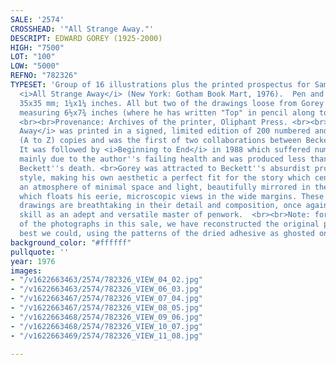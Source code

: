 ```yaml
---
SALE: '2574'
CROSSHEAD: '"All Strange Away."'
DESCRIPT: EDWARD GOREY (1925-2000)
HIGH: "7500"
LOT: "100"
LOW: "5000"
REFNO: "782326"
TYPESET: 'Group of 16 illustrations plus the printed prospectus for Samuel Beckett''s
  <i>All Strange Away</i> (New York: Gotham Book Mart, 1976).  Pen and ink on paper.
  35x35 mm; 1¼x1¼ inches. All but two of the drawings loose from Gorey''s paper mounts,
  measuring 6½x7¾ inches (where he has written "Top" in pencil along top margins).
  <br><br>Provenance: Archives of the printer, Oliphant Press. <br><br><i>All Strange
  Away</i> was printed in a signed, limited edition of 200 numbered and 26 lettered
  (A to Z) copies and was the first of two collaborations between Beckett and Gorey.
  It was followed by <i>Beginning to End</i> in 1988 which suffered numerous setbacks,
  mainly due to the author''s failing health and was produced less than a year before
  Beckett''s death. <br>Gorey was attracted to Beckett''s absurdist prose and minimalist
  style, making his own aesthetic a perfect fit for the story which centers around
  an atmosphere of minimal space and light, beautifully mirrored in the book''s layout
  which floats his eerie, microscopic views in the wide margins. These miniature postage-sized
  drawings are breathtaking in their detail and composition, once again proving Gorey''s
  skill as an adept and versatile master of penwork.  <br><br>Note: for the purposes
  of the photographs in this sale, we have reconstructed the original placement as
  best we could, using the patterns of the dried adhesive as ghosted onto the mounts.'
background_color: "#ffffff"
pullquote: ''
year: 1976
images:
- "/v1622663463/2574/782326_VIEW_04_02.jpg"
- "/v1622663463/2574/782326_VIEW_06_03.jpg"
- "/v1622663467/2574/782326_VIEW_07_04.jpg"
- "/v1622663467/2574/782326_VIEW_08_05.jpg"
- "/v1622663468/2574/782326_VIEW_09_06.jpg"
- "/v1622663468/2574/782326_VIEW_10_07.jpg"
- "/v1622663469/2574/782326_VIEW_11_08.jpg"

---
```

